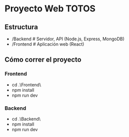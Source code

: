 # Proyecto Web TOTOS

## Estructura
- /Backend   # Servidor, API (Node.js, Express, MongoDB)
- /Frontend  # Aplicación web (React)

## Cómo correr el proyecto

### Frontend
-   cd .\Frontend\
-   npm install
-   npm run dev
### Backend
-   cd .\Backend\
-   npm install
-   npm run dev